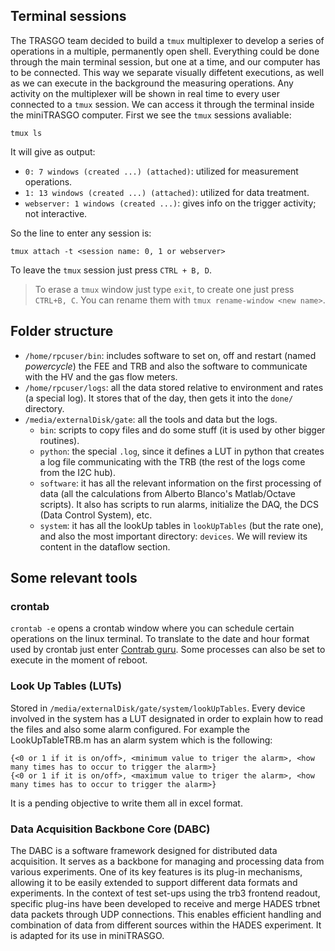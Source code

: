 ## Terminal sessions

The TRASGO team decided to build a `tmux` multiplexer to develop a series of operations in a multiple, permanently open shell. Everything could be done through the main terminal session, but one at a time, and our computer has to be connected. This way we separate visually diffetent executions, as well as we can execute in the background the measuring operations. Any activity on the multiplexer will be shown in real time to every user connected to a `tmux` session. We can access it through the terminal inside the miniTRASGO computer. First we see the `tmux` sessions avaliable:

    tmux ls
It will give as output:
- `0: 7 windows (created ...) (attached)`: utilized for measurement operations.
- `1: 13 windows (created ...) (attached)`: utilized for data treatment.
- `webserver: 1 windows (created ...)`: gives info on the trigger activity; not interactive.

So the line to enter any session is:

    tmux attach -t <session name: 0, 1 or webserver>
  
To leave the `tmux` session just press `CTRL + B, D`.

> To erase a `tmux` window just type `exit`, to create one just press `CTRL+B, C`. You can rename them with `tmux rename-window <new name>`.

## Folder structure

- `/home/rpcuser/bin`: includes software to set on, off and restart (named *powercycle*) the FEE and TRB and also the software to communicate with the HV and the gas flow meters.
- `/home/rpcuser/logs`: all the data stored relative to environment and rates (a special log). It stores that of the day, then gets it into the `done/` directory.
- `/media/externalDisk/gate`: all the tools and data but the logs.
    - `bin`: scripts to copy files and do some stuff (it is used by other bigger routines).
    - `python`: the special `.log`, since it defines a LUT in python that creates a log file communicating with the TRB (the rest of the logs come from the I2C hub).
    - `software`: it has all the relevant information on the first processing of data (all the calculations from Alberto Blanco's Matlab/Octave scripts). It also has scripts to run alarms, initialize the DAQ, the DCS (Data Control System), etc.
    - `system`: it has all the lookUp tables in `lookUpTables` (but the rate one), and also the most important directory: `devices`. We will review its content in the dataflow section.


## Some relevant tools

### crontab

`crontab -e` opens a crontab window where you can schedule certain operations on the linux terminal. To translate to the date and hour format used by crontab just enter [Contrab guru](https://crontab.guru/). Some processes can also be set to execute in the moment of reboot.

### Look Up Tables (LUTs)
Stored in `/media/externalDisk/gate/system/lookUpTables`. Every device involved in the system has a LUT designated in order to explain how to read the files and also some alarm configured. For example the LookUpTableTRB.m has an alarm system which is the following:

    {<0 or 1 if it is on/off>, <minimum value to triger the alarm>, <how many times has to occur to trigger the alarm>}
    {<0 or 1 if it is on/off>, <maximum value to triger the alarm>, <how many times has to occur to trigger the alarm>}
It is a pending objective to write them all in excel format.

### Data Acquisition Backbone Core (DABC)
The DABC is a software framework designed for distributed data acquisition. It serves as a backbone for managing and processing data from various experiments. One of its key features is its plug-in mechanisms, allowing it to be easily extended to support different data formats and experiments. In the context of test set-ups using the trb3 frontend readout, specific plug-ins have been developed to receive and merge HADES trbnet data packets through UDP connections. This enables efficient handling and combination of data from different sources within the HADES experiment. It is adapted for its use in miniTRASGO.

